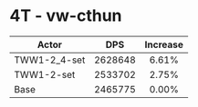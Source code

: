 # 4T - vw-cthun
| Actor | DPS | Increase |
|---|:---:|:---:|
|TWW1-2_4-set|2628648|6.61%|
|TWW1-2-set|2533702|2.75%|
|Base|2465775|0.00%|
